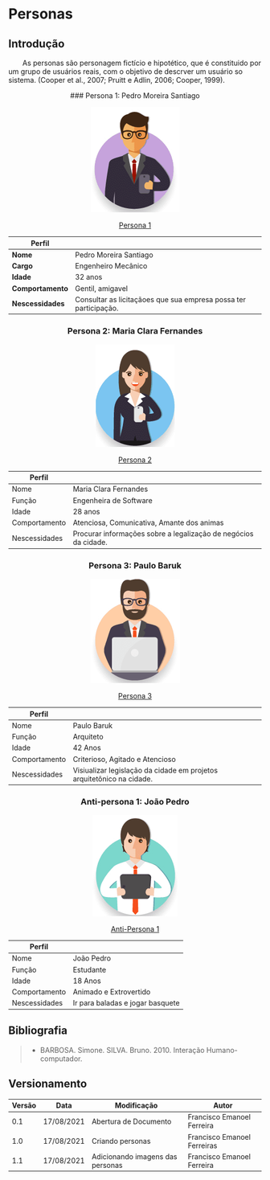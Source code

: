 # Personas

## Introdução


&emsp;&emsp;As personas são personagem fictício e hipotético, que é constituido por um grupo de usuários reais, com o objetivo de descrver um usuário so sistema. (Cooper et al., 2007; Pruitt e Adlin,
2006; Cooper, 1999).


<center>
### Persona 1: Pedro Moreira Santiago

![](../images/personas/pedro.png)

[Persona 1](../images/personas/pedro.png) 

|**Perfil** | |
|--|-----|
|**Nome**| Pedro Moreira Santiago |
|**Cargo**| Engenheiro Mecânico  |
|**Idade**| 32 anos   |
|**Comportamento**| Gentil, amigavel|
|**Nescessidades**| Consultar as licitaçãoes que sua empresa possa ter participação.|



### Persona 2: Maria Clara Fernandes

![](../images/personas/maria.png) 

[Persona 2](../images/personas/maria.png) 


|**Perfil** ||
|--|-----|
|Nome| Maria Clara Fernandes  |
|Função| Engenheira de Software |
|Idade| 28 anos  |
|Comportamento| Atenciosa, Comunicativa, Amante dos animas  |
|Nescessidades| Procurar informações sobre a legalização de negócios da cidade.|


### Persona 3: Paulo Baruk
![](../images/personas/paulo.png)

[Persona 3](../images/personas/paulo.png) 

|**Perfil** |  |
|--|-----|
|Nome| Paulo Baruk  |
|Função| Arquiteto  |
|Idade|  42 Anos  |
|Comportamento| Criterioso, Agitado e Atencioso |
|Nescessidades| Visiualizar legislação da cidade em projetos arquitetônico na cidade. |


### Anti-persona 1: João Pedro

![](../images/personas/joao.png)

[Anti-Persona 1](../images/personas/joao.png) 

|**Perfil** |  |
|--|-----|
|Nome| João Pedro  |
|Função| Estudante |
|Idade| 18 Anos  |
|Comportamento| Animado e Extrovertido |
|Nescessidades|Ir para baladas e jogar basquete |


</center>


## Bibliografia

> - BARBOSA. Simone. SILVA. Bruno. 2010. Interação Humano-computador.

## Versionamento
| Versão | Data | Modificação | Autor |
|--|--|--|--|
|0.1|17/08/2021| Abertura de Documento | Francisco Emanoel Ferreira |
| 1.0 | 17/08/2021| Criando personas| Francisco Emanoel Ferreiras|
| 1.1 | 17/08/2021| Adicionando imagens das personas| Francisco Emanoel Ferreira |
